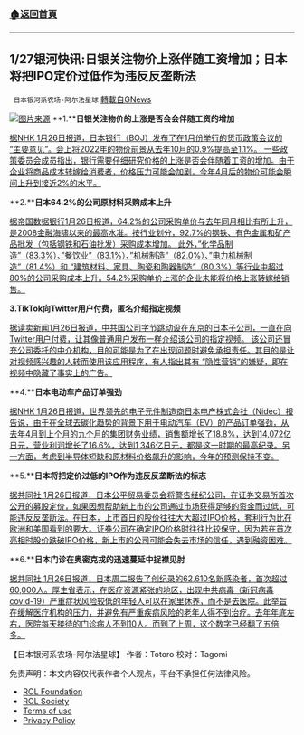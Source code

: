 ###  [:house:返回首頁](https://github.com/ourhimalayas/txt)
---


## 1/27银河快讯:日银关注物价上涨伴随工资增加；日本将把IPO定价过低作为违反反垄断法
` 日本银河系农场-阿尔法星球` [轉載自GNews](https://gnews.org/zh-hans/1924158/)

![](https://assets.gnews.org/wp-content/uploads/2022/01/图片1-168.png)[图片来源](https://finance.sina.com.cn/)
**1.****日银关注物价的上涨是否会会伴随工资的增加**

[据NHK 1月26日报道，日本银行（BOJ）发布了在1月份举行的货币政策会议的 “主要意见”。会上将2022年的物价前景从去年10月的0.9%提高至1.1%。 一些政策委员会成员指出，银行需要仔细研究价格的上涨是否会伴随着工资的增加。由于企业将商品成本转嫁给消费者，价格压力可能会加剧，今年4月后的物价可能会瞬间上升到接近2%的水平。](https://www3.nhk.or.jp/news/html/20220126/k10013450281000.html?utm_int=news-business_contents_list-items_008)

**2.****日本64.2%的公司原材料采购成本上升**

[据帝国数据银行1月26日报道，64.2%的公司采购单价与去年同月相比有所上升，是2008金融海啸以来的最高水准。按行业划分，92.7%的钢铁、有色金属和矿产品批发（包括钢铁和石油批发）采购成本增加。 此外，”化学品制造”（83.3%）、”餐饮业”（83.1%）、”机械制造”（82.0%）、”电力机械制造”（81.4%）和 “建筑材料、家具、陶瓷和陶器制造”（80.3%）等行业中超过80%的公司采购成本上升。54.2%采购单价上涨的企业未能将价格上涨转嫁给销售。](https://news.yahoo.co.jp/articles/ba1f09ba3010d07a9fca89957702ef2bb35c4bbb)

**3.****TikTok****向Twitter用户付费，匿名介绍指定视频**

[据读卖新闻1月26日报道，中共国公司字节跳动设在东京的日本子公司，一直在向Twitter用户付费，让其像普通用户发布一样介绍该公司的指定视频。 该公司还冒充公司委托的中介机构，目的可能是为了在出现问题时避免承担责任。其目的是让对视频感兴趣的人转而使用该应用程序，有人指出其有 “隐性营销”的嫌疑，即在视频中隐藏了事实上的广告。](https://news.yahoo.co.jp/articles/7b4d93e647e30b630bd5911be7373fba81dbfaa1)

**4.****日本电动车产品订单强劲**

[据NHK 1月26日报道，世界领先的电子元件制造商日本电产株式会社（Nidec）报告说，由于在全球去碳化趋势的背景下用于电动汽车（EV）的产品订单强劲，从去年4月到上个月的九个月的集团财务业绩，销售额增长了18.8%，达到14,072亿日元，营业利润增长了16.6%，达到1,346亿日元，都是这一时期的最高纪录。另一方面，考虑到半导体短缺和原材料价格飙升的影响，今年的预测保持不变。](https://www3.nhk.or.jp/news/html/20220126/k10013451991000.html)

**5.****日本将把定价过低的IPO作为违反反垄断法的标志**

[据共同社 1月26日报道，日本公平贸易委员会将警告经纪公司，在证券交易所首次公开的募股定价，如果因想帮助新上市的公司通过市场获得足够的资金而过低，可能违反反垄断法。在日本，上市首日的股价往往大大超过IPO价格，套利行为比在欧洲和美国看到的要大。证券公司在确定IPO价格时往往比较保守，因为若在首次亮相时股价跌破IPO价格，新上市的公司可能会失去市场的信任，遇到融资困难。](https://english.kyodonews.net/news/2022/01/d7dbfe790d37-japan-to-flag-underpriced-ipos-as-antitrust-law-violation.html)

**6.****日本门诊在奥密克戎的迅速蔓延中捉襟见肘**

[据共同社 1月26日报道，日本周二报告了创纪录的62,610名新感染者，首次超过60,000人。厚生省表示，在医疗资源紧张的地区，出现中共病毒（新冠病毒covid-19）严重症状风险较低的年轻人可以在家里休养，而不是去医院。此举旨在缓解医疗机构的压力，并避免有严重疾病风险的老年人得不到治疗。去年年底左右，医院每天接待的门诊病人不到10人。而到了上周，这个数字已经翻了五倍多。](https://english.kyodonews.net/news/2022/01/3d5a2dbfa75f-outpatient-clinics-overstretched-amid-rapid-spread-of-omicron.html)

【日本银河系农场-阿尔法星球】
作者：Totoro
校对：Tagomi

 

免责声明：本文内容仅代表作者个人观点，平台不承担任何法律风险。

- [ROL Foundation](https://rolfoundation.org/)
- [ROL Society](https://rolsociety.org/)
- [Terms of use](https://gnews.org/terms-of-use-3/)
- [Privacy Policy](https://gnews.org/privacy-policy/)
